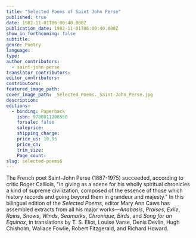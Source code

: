 ```yaml
---
title: "Selected Poems of Saint John Perse"
published: true
date: 1982-11-01T06:00:40.000Z
publication_date: 1982-11-01T06:00:40.000Z
show_in_forthcoming: false
subtitle:
genre: Poetry
language:
type:
author_contributors:
  - saint-john-perse
translator_contributors:
editor_contributors:
contributors:
featured_image_path:
cover_image_path: _Selected_Poems._Saint-John_Perse.jpg
description:
editions:
  - binding: Paperback
    isbn: 9780811208550
    forsale: false
    saleprice:
    shipping_charge:
    price_us: 10.95
    price_cn:
    trim_size:
    Page_count:
slug: selected-poems6
---
```


The French poet Saint-John Perse (1887-1975) succeeded, according to critic Roger Caillois, "in giving as a scene for his wholly spiritual chronicles a kind of supreme civilization, composed of the essence of those which history records and going beyond them in grandeur and majesty." In this bilingual edition of the _Selected Poems_, editor Mary Ann Caws has assembled extracts from all his major works––_Anabasis_, _Praises_, _Exile_, _Rains_, _Snows_, _Winds_, _Seamarks_, _Chronique_, _Birds_, and _Song for an Equinox_, in translations by T. S. Eliot, Louise Varse, Denis Devlin, Hugh Chisholm, Wallace Fowlie, Robert Fitzgerald, and Richard Howard.


